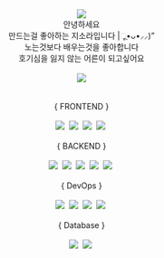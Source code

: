 <div align="center">
  <img src="https://capsule-render.vercel.app/api?type=waving&color=gradient">
</div>

<div align="center">
  안녕하세요 
  <br>
  만드는걸 좋아하는 지소라입니다 |ૂ﻿•ᴗ•⸝⸝)”
  <br>
  노는것보다 배우는것을 좋아합니다 
  <br>
  호기심을 잃지 않는 어른이 되고싶어요
  <br>
  <br>
</div>



<div align="center">
  <img src="https://hits.seeyoufarm.com/api/count/incr/badge.svg?url=https%3A%2F%2Fgithub.com%2Fsoraji&count_bg=%2379C83D&title_bg=%23555555&icon=&icon_color=%23E7E7E7&title=hits&edge_flat=false">
</div>





<div align="center">
  <br>
  <br>
  { FRONTEND }
  <br>
  <br>
  <img src="https://img.shields.io/badge/HTML5-E34F26?style=flat-square&logo=HTML5&logoColor=white"/></a>&nbsp;
  <img src="https://img.shields.io/badge/CSS3-1572B6?style=flat-square&logo=CSS3&logoColor=white"/></a>&nbsp;
  <img src="https://img.shields.io/badge/JavaScript-F7DF1E?style=flat-square&logo=JavaScript&logoColor=white"/></a>&nbsp;
  <img src="https://img.shields.io/badge/Vue.js-4FC08D?style=flat-square&logo=Vue.js&logoColor=white"/></a>&nbsp;


  <br>
  <br>
  { BACKEND }
  <br>
  <br>
  <img src="https://img.shields.io/badge/Node.js-339933?style=flat-square&logo=Node.js&logoColor=white"/></a>&nbsp;
  <img src="https://img.shields.io/badge/NestJS-E0234E?style=flat-square&logo=NestJS&logoColor=white"/></a>&nbsp;
  <img src="https://img.shields.io/badge/Java-007396?style=flat-square&logo=Java&logoColor=white"/></a>&nbsp;
  <img src="https://img.shields.io/badge/TypeScript-3178C6?style=flat-square&logo=TypeScript&logoColor=white"/></a>&nbsp;
  <img src="https://img.shields.io/badge/GraphQL-E10098?style=flat-square&logo=GraphQL&logoColor=white"/></a>&nbsp;
  
  
  <br>
  <br>
  { DevOps }
  <br>
  <br>
  <img src="https://img.shields.io/badge/Google Cloud-4285F4?style=flat-square&logo=Google Cloud&logoColor=white"/></a>&nbsp;
  <img src="https://img.shields.io/badge/Amazon EC2-FF9900?style=flat-square&logo=Amazon EC2&logoColor=white"/></a>&nbsp;
  <img src="https://img.shields.io/badge/Amazon S3-569A31?style=flat-square&logo=Amazon S3&logoColor=white"/></a>&nbsp;
  <img src="https://img.shields.io/badge/Amazon RDS-527FFF?style=flat-square&logo=Amazon RDS&logoColor=white"/></a>&nbsp;
  
  <br>
  <br>
  { Database }
  <br>
  <br>
  <img src="https://img.shields.io/badge/Microsoft SQL Server-CC2927?style=flat-square&logo=Microsoft SQL Server&logoColor=white"/></a>&nbsp;
  <img src="https://img.shields.io/badge/MySQL-4479A1?style=flat-square&logo=MySQL&logoColor=white"/></a>&nbsp;

  <br>
  <br>
</div>




